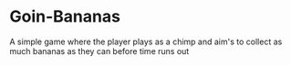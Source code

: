 # Goin-Bananas
A simple game where the player plays as a chimp and aim's to collect as much bananas as they can before time runs out

